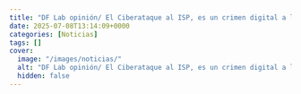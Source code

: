 ```yaml
---
title: "DF Lab opinión/ El Ciberataque al ISP, es un crimen digital a la Infraestructura Crítica del Estado"
date: 2025-07-08T13:14:09+0000
categories: [Noticias]
tags: []
cover:
  image: "/images/noticias/"
  alt: "DF Lab opinión/ El Ciberataque al ISP, es un crimen digital a la Infraestructura Crítica del Estado"
  hidden: false
---
```



